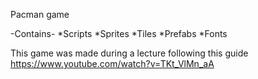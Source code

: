 Pacman game

-Contains-
*Scripts
*Sprites
*Tiles
*Prefabs
*Fonts

This game was made during a lecture following this guide 
https://www.youtube.com/watch?v=TKt_VlMn_aA
